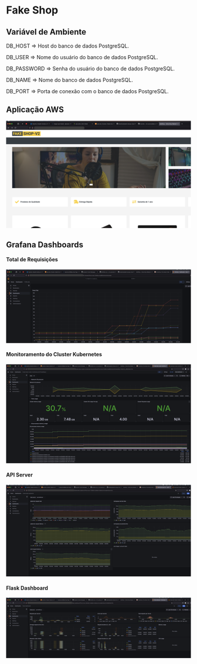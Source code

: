 # Fake Shop

## Variável de Ambiente

DB_HOST => Host do banco de dados PostgreSQL.

DB_USER => Nome do usuário do banco de dados PostgreSQL.

DB_PASSWORD => Senha do usuário do banco de dados PostgreSQL.

DB_NAME => Nome do banco de dados PostgreSQL.

DB_PORT => Porta de conexão com o banco de dados PostgreSQL.

## Aplicação AWS

![app](image.png)

## Grafana Dashboards

#### Total de Requisições

![5-minutes](/grafana/5-minutes.png)

#### Monitoramento do Cluster Kubernetes

![cluster-monit](/grafana/cluster-monit.png)

#### API Server

![api-server](/grafana/api-server.png)

#### Flask Dashboard

![flask-dash](/grafana/flask-dash.png)
